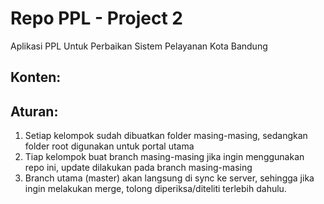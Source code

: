 # Repo PPL - Project 2
Aplikasi PPL Untuk Perbaikan Sistem Pelayanan Kota Bandung

## Konten:


## Aturan:
1. Setiap kelompok sudah dibuatkan folder masing-masing, sedangkan folder root digunakan untuk portal utama
2. Tiap kelompok buat branch masing-masing jika ingin menggunakan repo ini, update dilakukan pada branch masing-masing
3. Branch utama (master) akan langsung di sync ke server, sehingga jika ingin melakukan merge, tolong diperiksa/diteliti terlebih dahulu.
